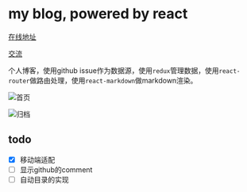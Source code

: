 # my blog, powered by react

[在线地址](https://hefei00.github.io/blog/)

[交流](https://github.com/hefei00/blog/issues)

个人博客，使用github issue作为数据源，使用`redux`管理数据，使用`react-router`做路由处理，使用`react-markdown`做markdown渲染。

![首页](http://om7r90s26.bkt.clouddn.com/blog-index.png)

![归档](http://om7r90s26.bkt.clouddn.com/blog-archive.png)


## todo
- [x] 移动端适配
- [ ] 显示github的comment
- [ ] 自动目录的实现